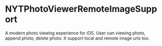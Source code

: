 # NYTPhotoViewerRemoteImageSupport
A modern photo viewing experience for iOS. User can viewing photo, append photo, delete photo. It support local and remote image urls too.
